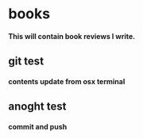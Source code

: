 # books
#### This will contain book reviews I write.

## git test
#### contents update from osx terminal

## anoght test
#### commit and push

